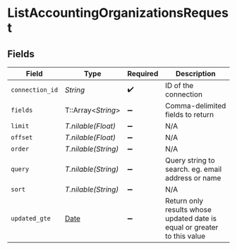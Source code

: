 # ListAccountingOrganizationsRequest


## Fields

| Field                                                                    | Type                                                                     | Required                                                                 | Description                                                              |
| ------------------------------------------------------------------------ | ------------------------------------------------------------------------ | ------------------------------------------------------------------------ | ------------------------------------------------------------------------ |
| `connection_id`                                                          | *String*                                                                 | :heavy_check_mark:                                                       | ID of the connection                                                     |
| `fields`                                                                 | T::Array<*String*>                                                       | :heavy_minus_sign:                                                       | Comma-delimited fields to return                                         |
| `limit`                                                                  | *T.nilable(Float)*                                                       | :heavy_minus_sign:                                                       | N/A                                                                      |
| `offset`                                                                 | *T.nilable(Float)*                                                       | :heavy_minus_sign:                                                       | N/A                                                                      |
| `order`                                                                  | *T.nilable(String)*                                                      | :heavy_minus_sign:                                                       | N/A                                                                      |
| `query`                                                                  | *T.nilable(String)*                                                      | :heavy_minus_sign:                                                       | Query string to search. eg. email address or name                        |
| `sort`                                                                   | *T.nilable(String)*                                                      | :heavy_minus_sign:                                                       | N/A                                                                      |
| `updated_gte`                                                            | [Date](https://ruby-doc.org/stdlib-2.6.1/libdoc/date/rdoc/Date.html)     | :heavy_minus_sign:                                                       | Return only results whose updated date is equal or greater to this value |